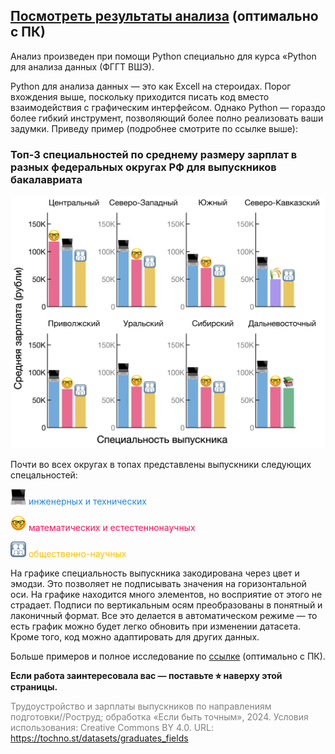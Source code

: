 ## [Посмотреть результаты анализа](https://mbelveder.github.io/ru_graduates/) (оптимально с ПК)

Анализ произведен при помощи Python специально для курса «Python для анализа данных (ФГГТ ВШЭ).

Python для анализа данных — это как Excell на стероидах. Порог вхождения выше, поскольку приходится писать код вместо взаимодействия с графическим интерфейсом. Однако Python — гораздо более гибкий инструмент, позволяющий более полно реализовать ваши задумки. Приведу пример (подробнее смотрите по ссылке выше):

### Топ-3 специальностей по среднему размеру зарплат в разных федеральных округах РФ для выпускников бакалавриата

![top3](./plots/top3_bachelor.png)

Почти во всех округах в топах представлены выпускники следующих спецальностей:

<img src="./data/img/engineer.png" width="25"/> <font color="#1E88E5">инженерных и технических</font>

<img src="./data/img/nerd.png" width="25"/> <font color="#ff0d57">математических и естестеннонаучных</font>

<img src="./data/img/social.png" width="25"/> <font color="#FFC000">общественно-научных</font>

На графике специальность выпускника закодирована через цвет и эмодзи. Это позволяет не подписывать значения на горизонтальной оси. На графике находится много элементов, но восприятие от этого не страдает. Подписи по вертикальным осям преобразованы в понятный и лаконичный формат. Все это делается в автоматическом режиме — то есть график можно будет легко обновить при изменении датасета. Кроме того, код можно адаптировать для других данных.

Больше примеров и полное исследование по [ссылке](https://mbelveder.github.io/ru_graduates/) (оптимально с ПК).

__Если работа заинтересовала вас — поставьте ⭐︎ наверху этой страницы.__

<font color="gray">Трудоустройство и зарплаты выпускников по направлениям подготовки//Роструд; обработка «Если быть точным», 2024. Условия использования: Creative Commons BY 4.0. URL: https://tochno.st/datasets/graduates_fields</font>